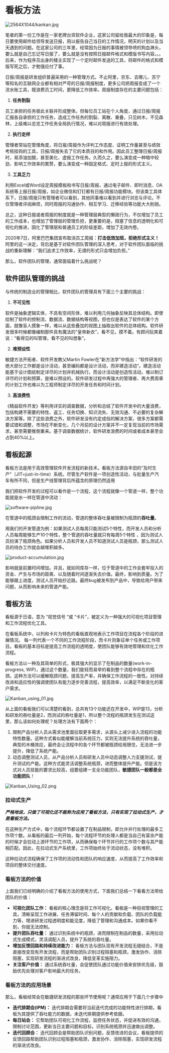 # 看板方法

![2564X1044/kankan.jpg](https://0.z.wiki/autoupload/20240714/xQob/2564X1044/kankan.jpg?type=ha)

笔者的第一份工作是在一家老牌台资软件企业，这家公司留给我最大的印象是，每日要使用邮件给领导发送日报，用以报告自己当日的工作情况，明天的计划以及当天遇到的问题。在这家公司的三年里，经常因为日报的事情被领导喷的狗血淋头，要么就是自己忘记写日报了，要么就是没有按照日报邮件格式和模版书写内容。。。后来，作为程序员出身的楼主实现了一个定时邮件发送的工具，将邮件的格式和模版写死之后，才勉强应付了事。

日报/周报是研发组织普遍采用的一种管理方式。不止阿里，京东、去哪儿、苏宁等知名的互联网企业都有相对严苛的日报/周报制度，更多公司把周报变成了一个流水账工具，既浪费员工时间，更降低工作效率。周报制度存在的主要问题包括：
1. **任务割裂**

员工承担的任务彼此关联并形成整体。但每位员工站在个人角度，通过日报/周报汇报各自承担的工作任务，造成工作任务的割裂、离散、重叠，只见树木，不见森林，上级难以总览工作任务全局执行情况，难以对周报进行有效处理。

2. **执行走样**

管理者常站在管理角度，将日报/周报作为评判工作态度、证明工作量甚至与绩效考核挂钩的工具，日报/周报失去了它的本质目的和作用。因此员工整理日报/周报时，易添油加醋，甚至美化、虚报工作任务。久而久之，要么演变成一种暗中较劲、影响工作效率的累赘，要么演变成一种固定格式、定时上报的形式主义。

3. **工具乏力**

利用Excel或Word设定周报模板和书写日报/周报，通过电子邮件、即时消息、OA系统等上报日报/周报，如企业微信和钉钉都有日报/周报功能模块。但该类工具体系下，日报/周报只有管理者可以看到，其他同事难以看到并进行浏览与评论。不仅管理者评阅麻烦，同时周报的沟通协作、相互学习、迁移经验等功能大大削弱。

总之，这种日报或者周报的制度就是一种管理层典型的懒政行为，不仅增加了员工的工作成本，也增加了管理层的管理负担，更重要的是，阻塞了信息的透明化和可视化的推进，固化了管理层和普通员工的阶级差距，增加了无效内卷。

2020年7日，阿里巴巴集团宣布取消员工周报：**打击低效加班，拒绝形式主义！** 阿里的这一决定，背后是基于对软件团队管理的深入思考，对于软件团队面临的挑战的重新理解：“我们追求工作效率，无谓的形式只会增加负担。”

那么，软件团队的管理，通常面临着什么挑战呢？

## 软件团队管理的挑战

与传统的制造业的管理相比，软件团队的管理具有下面三个主要的挑战：

1. **不可见性**

软件是抽象逻辑实体，不具有空间形体，难以利用几何抽象反映其总体结构。即使绘制了软件的控制流、数据流、数据结构等视图，但也仅是表达了软件的某个方面，就像盲人摸象一样，难以从这些叠加的视图上抽取出软件的总体结构。软件研发很多时候都像编制那件具有魔法的“皇帝新衣”，看不见，摸不着。有顾问玩笑着说：“看得见的叫管理，看不见的叫想象”。

2. **难预设性**

敏捷方法开拓者、软件开发教父Martin Fowler在“新方法学”中指出：“软件研发的绝大部分工作都是设计活动，甚至编码都是设计活动，而非建造活动”。建造活动能基于设计图纸制定详尽的计划并机械执行。而设计活动是创造性活动，难以制订详尽的计划和预算，是难以预设的。软件研发过程中再强大的管理者、再大费周章的计划工作也难以为工程师制定详尽的开发任务和时间计划。

3. **高浪费性**

《精益软件开发》等利用详实的调查数据，分析和总结了软件开发中的大量浪费，包括构建不需要的特性、返工、任务切换、知识流失、无效沟通、不必要的复杂解决方案等。除了这些浪费之外，软件研发没有约定成俗的解决方案，很多方案都需要试错和调整，市场在不断变化，几个月前的设计方案并不一定复现当前的市场需求，甚至需要推倒重来。基于调查数据统计，软件研发浪费的时间或者成本甚至会占到40%以上。

## 看板起源

看板方法是用于高效管理软件开发流程的新技术。看板方法源自丰田的“及时生产”（JIT=just-in-time）系统。尽管生产软件是一项创造性活动，与批量生产汽车有所不同，但是生产线管理背后所蕴含的原理仍然适用

我们把软件开发的过程可以看作是一个流程，这个流程就像一个管道一样，整个功能就是水一样在管道中流动：

![software-pipline.jpg](https://0.z.wiki/autoupload/20240727/dYjX/3218X632/software-pipline.jpg?type=ha)

在管道中的瓶颈会限制工作的流动，管道的整体吞吐量被限制为瓶颈的**吞吐量**。

用我们的开发管道为例：如果测试人员每周只能测试5个特性，而开发人员和分析人员每周能够生产10个特性，整个管道的吞吐量就只有每周5个特性 ，因为测试人员扮演了瓶颈角色。如果分析人员和开发人员不知道测试人员是瓶颈，那么测试人员的待办工作就会越堆积越多。

![product-accumulation.jpg](https://0.z.wiki/autoupload/20240727/vlsm/2942X906/product-accumulation.jpg?type=ha)

影响就是前置时间增加。并且，就如同库存一样，位于管道中的工作会套牢投入的资金、产生与市场的距离、以及随着时间逐渐失去价值。最终，影响到质量。为了能够跟上进度，测试人员开始抄近路。最终bug被发布到产品中，导致给用户带来问题，从而影响未来的管道产能。

## 看板方法

看板源于日语，意为 “视觉信号 “或 “卡片”，被定义为一种强大的可视化项目管理和工作流程优化工具。

在看板系统中，以列和卡片为特色的看板直观地表示工作项目在流程各个阶段的进展情况。 每一列代表一个不同的工作流程阶段，而卡片则象征单个任务或工作项目。看板的基本目标是提高工作流程的透明度，使团队能够有效地管理和优化工作流程。

看板方法以一种及其简单的形式，极其强大的显示了在制品的数量(work-in-progress, WIP)，通过这个数量，我们能轻而易举的看到整个流程中存在的瓶颈。这种方法可以缓解瓶颈问题，提高生产率，并确保工作流程的一致性。对持续改进和适应性的强调使团队有能力逐步完善流程，提高效率，以满足不断变化的客户需求。

![Kanban_using_01.jpg](https://0.z.wiki/autoupload/20240803/BrQb/2762X1146/Kanban_using_01.jpg)

从上面的看板我们可以清楚的看到，总共有13个功能还在开发中，WIP是13，分析和研发的吞吐量是2，而测试的吞吐量是1，所以整个流程的瓶颈发生在测试这里，那么该如何处理呢？处理方法有下面两个：
1. 限制产品分析人员从需求池里面拉取更多需求，从源头上减少进入流程的功能特性数量。这种方式看似能缓解当前系统压力，实则无法提升系统的吞吐量，典型的木桶效应，最终会让流程中的各个环节都被瓶颈给局限住，无法进一步提升，降低了系统产能。
2. 动态调整测试人员，从产品分析人员和研发人员中动态调整人力支援测试，提升测试的产能。这种方式能灵活调整系统瓶颈，进而整体提升产能。但是该方式对人员技能的要求比较高，组要组建一支全功能团队，**敏捷团队一般都是全功能团队**！

![Kanban_Using_02.png](https://0.z.wiki/autoupload/20240803/Fw81/2768X1156/Kanban_Using_02.png)

### 拉动式生产

***严格地说，只做了可视化还不能称为应用了看板方法，只有实现了拉动式生产，才是看板方法。***

在这种生产方式中，每个流程环节都设置了在制品限制，即允许并行处理的最多工作项个数。从看板的最后一列开始，每个流程环节的处理人都是当自己有富余产能的时候才会拉动上游环节的工作项，从而确保每个环节并行的工作项个数与其产能相匹配。因此，在拉动式生产系统里，工作项始终处于流动状态，没有堆积。

这种拉动式流程确保了工作项的流动性和团队的响应速度，从而提高了工作效率和项目的整体交付速度。

### 看板方法的价值

上面我们已经明确的介绍了看板方法的使用方式，下面我们总结一下看看方法带给团队的价值：

* **可视化团队工作：** 看板的核心理念是将工作可视化。看板是一种目视管理的工具，清晰呈现工作进展、任务滞留时间、每个人的贡献和负载、团队的负载能力等，增进研发过程透明度和能见度，降低了管理和沟通成本。如果你看不到，你就无法控制。
* **提升团队吞吐量：** 通过识别系统中的瓶颈，进而限制在制品的数量，采用拉动式生成模式，灵活调配人员，提升了系统的吞吐量。
* **增加反馈回路和持续改进能力：** 看板方法与团队现有开发流程无缝结合，不是直接改变现有开发流程，而是帮助团队识别过程阻塞和瓶颈，激发协作、消除阻塞，实现研发流程的渐进式改良，降低变革实施阻力。
* **关注客户价值：** 通过系统吞吐量，会促使团队通过功能价值来安排优先级，鼓励优先处理对客户影响最大的任务。

### 看板方法的应用场景

那么，看板经常会在敏捷研发流程的那些环节使用呢？通常应用于下面几个步骤中

* **迭代排期会(IPM)：** 迭代排期会需要将当前迭代完成的功能特性进行排期，看板为其提供了吞吐能力的数据，未迭代排期提供参考依据。
* **每日站会：** 它帮助团队可视化工作流程，监控任务状态，并促进有效的沟通，限制讨论范围，更新当日主要问题和目标，识别系统瓶颈并迅速做出调整。
* **迭代回顾会：** 迭代回顾会是帮助团队识别问题，反馈改进的会议，看板提供的反馈回路帮助团队识别过程阻塞和瓶颈，激发协作、消除阻塞，实现研发流程的渐进式改良。